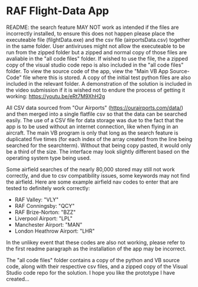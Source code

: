 # RAF Flight-Data App

README: the search feature MAY NOT work as intended if the files are incorrectly installed, to ensure this does not happen please place the executeable file (filghtData.exe) and the csv file (airportsData.csv) together in the same folder. User antiviruses might not allow the executeable to be run from the zipped folder but a zipped and normal copy of those files are avaliable in the "all code files" folder. If wished to use the file, the a zipped copy of the visual studio code repo is also included in the "all code files" folder. To view the source code of the app, view the "Main VB App Source-Code" file where this is stored. A copy of the initial test python files are also included in the relevant folder. A demonstration of the solution is included in the video submission if it is wished not to endure the process of getting it working: https://youtu.be/eRt7M9XhH2g

All CSV data sourced from "Our Airports" (https://ourairports.com/data/) and then merged into a single flatfile csv so that the data can be searched easily. The use of a CSV file for data storage was due to the fact that the app is to be used without an internet connection, like when flying in an aircraft. The main VB program is only that long as the search feature is duplicated five times (for each index of the array created from the line being searched for the searchterm). Without that being copy pasted, it would only be a third of the size. The interface may look slightly different based on the operating system type being used.

Some airfield searches of the nearly 80,000 stored may still not work correctly, and due to csv compatibility issues, some keywords may not find the airfield. Here are some example airfield nav codes to enter that are tested to definitely work correctly:

- RAF Valley: "VLY"
- RAF Conningsby: "QCY"
- RAF Brize-Norton: "BZZ"
- Liverpool Airport: "LPL"
- Manchester Airport: "MAN"
- London Heathrow Airport: "LHR"

In the unlikey event that these codes are also not working, please refer to the first readme paragraph as the installation of the app may be incorrect.

The "all code files" folder contains a copy of the python and VB source code, along with their respective csv files, and a zipped copy of the Visual Studio code repo for the solution. I hope you like the prototype I have created...
